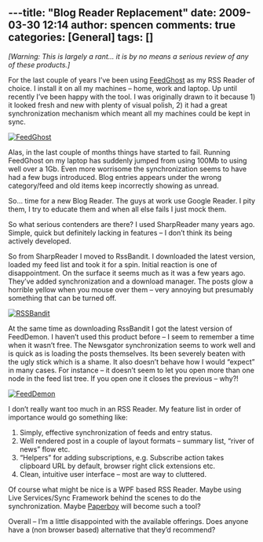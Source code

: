---title: "Blog Reader Replacement"
date: 2009-03-30 12:14
author: spencen
comments: true
categories: [General]
tags: []
---
*[Warning: This is largely a rant… it is by no means a serious review of any of these products.]*
  

For the last couple of years I’ve been using <a href="http://www.feedghost.com" target="_blank">FeedGhost</a> as my RSS Reader of choice. I install it on all my machines – home, work and laptop. Up until recently I’ve been happy with the tool. I was originally drawn to it because 1) it looked fresh and new with plenty of visual polish, 2) it had a great synchronization mechanism which meant all my machines could be kept in sync.
  

<a href="/images/FeedGhost.jpg">![FeedGhost](/images/FeedGhost.jpg "FeedGhost")</a> 
  

Alas, in the last couple of months things have started to fail. Running FeedGhost on my laptop has suddenly jumped from using 100Mb to using well over a 1Gb. Even more worrisome the synchronization seems to have had a few bugs introduced. Blog entries appears under the wrong category/feed and old items keep incorrectly showing as unread.
  

So… time for a new Blog Reader. The guys at work use Google Reader. I pity them, I try to educate them and when all else fails I just mock them.
  

So what serious contenders are there? I used SharpReader many years ago. Simple, quick but definitely lacking in features – I don’t think its being actively developed.
  

So from SharpReader I moved to RssBandit. I downloaded the latest version, loaded my feed list and took it for a spin. Initial reaction is one of disappointment. On the surface it seems much as it was a few years ago. They’ve added synchronization and a download manager. The posts glow a horrible yellow when you mouse over them – very annoying but presumably something that can be turned off.
  

<a href="/images/RSSBandit.jpg">![RSSBandit](/images/RSSBandit.jpg "RSSBandit")</a> 
  

At the same time as downloading RssBandit I got the latest version of FeedDemon. I haven’t used this product before – I seem to remember a time when it wasn’t free. The Newsgator synchronization seems to work well and is quick as is loading the posts themselves. Its been severely beaten with the ugly stick which is a shame. It also doesn’t behave how I would “expect” in many cases. For instance – it doesn’t seem to let you open more than one node in the feed list tree. If you open one it closes the previous – why?!
  

<a href="/images/FeedDemon.jpg">![FeedDemon](/images/FeedDemon.jpg "FeedDemon")</a> 
  

I don’t really want too much in an RSS Reader. My feature list in order of importance would go something like:
  

1.  Simply, effective synchronization of feeds and entry status.
2.  Well rendered post in a couple of layout formats – summary list, “river of news” flow etc.
3.  “Helpers” for adding subscriptions, e.g. Subscribe action takes clipboard URL by default, browser right click extensions etc.
4.  Clean, intuitive user interface – most are way to cluttered.  

Of course what might be nice is a WPF based RSS Reader. Maybe using Live Services/Sync Framework behind the scenes to do the synchronization. Maybe <a href="http://www.codeplex.com/paperboy" target="_blank">Paperboy</a> will become such a tool?
  

Overall – I’m a little disappointed with the available offerings. Does anyone have a (non browser based) alternative that they’d recommend?


